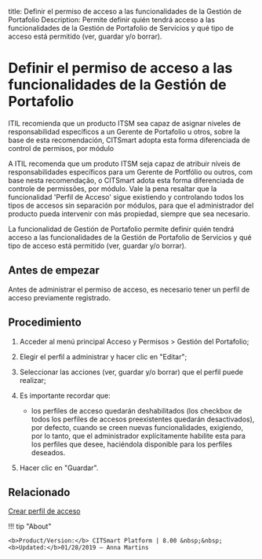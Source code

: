title: Definir el permiso de acceso a las funcionalidades de la Gestión de Portafolio
Description: Permite definir quién tendrá acceso a las funcionalidades de la Gestión de Portafolio de Servicios y qué tipo de acceso está permitido (ver, guardar y/o borrar).
# Definir el permiso de acceso a las funcionalidades de la Gestión de Portafolio


ITIL recomienda que un producto ITSM sea capaz de asignar niveles de
responsabilidad específicos a un Gerente de Portafolio u otros, sobre la base de
esta recomendación, CITSmart adopta esta forma diferenciada de control de
permisos, por módulo

A ITIL recomenda que um produto ITSM seja capaz de atribuir níveis de
responsabilidades específicos para um Gerente de Portfólio ou outros, com base
nesta recomendação, o CITSmart adota esta forma diferenciada de controle de
permissões, por módulo. Vale la pena resaltar que la funcionalidad 'Perfil de
Acceso' sigue existiendo y controlando todos los tipos de accesos sin separación
por módulos, para que el administrador del producto pueda intervenir con más
propiedad, siempre que sea necesario.

La funcionalidad de Gestión de Portafolio permite definir quién tendrá acceso a
las funcionalidades de la Gestión de Portafolio de Servicios y qué tipo de
acceso está permitido (ver, guardar y/o borrar).

Antes de empezar
--------------------

Antes de administrar el permiso de acceso, es necesario tener un perfil de
acceso previamente registrado.

Procedimiento
-----------------

1.  Acceder al menú principal Acceso y Permisos \> Gestión del Portafolio;

2.  Elegir el perfil a administrar y hacer clic en "Editar";

3.  Seleccionar las acciones (ver, guardar y/o borrar) que el perfil puede
    realizar;

4.  Es importante recordar que:

    -   los perfiles de acceso quedarán deshabilitados (los checkbox de todos los
        perfiles de accesos preexistentes quedarán desactivados), por defecto,
        cuando se creen nuevas funcionalidades, exigiendo, por lo tanto, que el
        administrador explícitamente habilite esta para los perfiles que desee,
        haciéndola disponible para los perfiles deseados.

5.  Hacer clic en "Guardar".


Relacionado
-------

[Crear perfil de acceso](/es-es/citsmart-platform-8/initial-settings/access-settings/profile/create-profile-access.html)


!!! tip "About"

    <b>Product/Version:</b> CITSmart Platform | 8.00 &nbsp;&nbsp;
    <b>Updated:</b>01/28/2019 – Anna Martins
